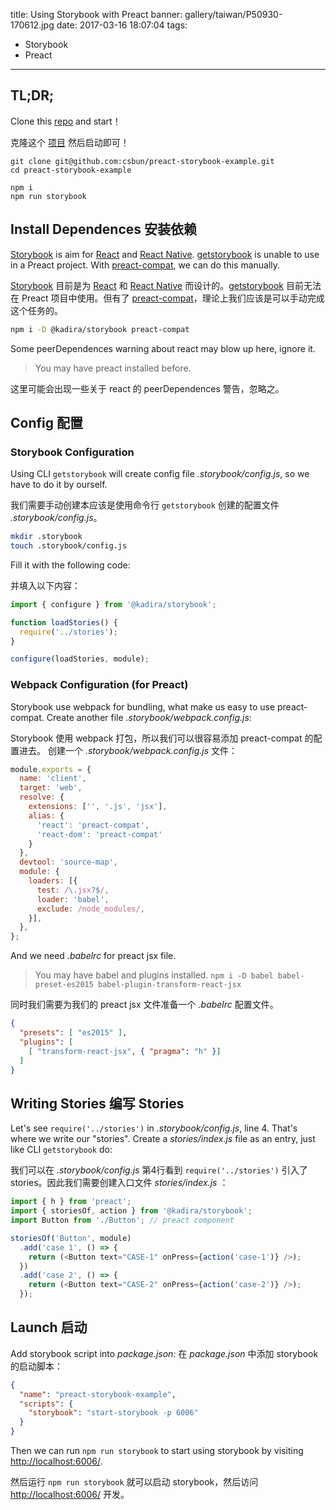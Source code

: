 title: Using Storybook with Preact
banner: gallery/taiwan/P50930-170612.jpg
date: 2017-03-16 18:07:04
tags:
- Storybook
- Preact
---

## TL;DR;

Clone this [repo][repo] and start！

克隆这个 [项目][repo] 然后启动即可！

[repo]: https://github.com/csbun/preact-storybook-example

```
git clone git@github.com:csbun/preact-storybook-example.git
cd preact-storybook-example

npm i
npm run storybook
```

<!-- more -->


## Install Dependences 安装依赖

[Storybook][Storybook] is aim for [React][react-storybook] and [React Native][react-native-storybook]. [getstorybook][getstorybook] is unable to use in a Preact project. With [preact-compat][preact-compat], we can do this manually.

[Storybook][Storybook] 目前是为 [React][react-storybook] 和 [React Native][react-native-storybook] 而设计的。[getstorybook][getstorybook] 目前无法在 Preact 项目中使用。但有了 [preact-compat][preact-compat]，理论上我们应该是可以手动完成这个任务的。

[Storybook]: https://getstorybook.io/
[react-storybook]: https://github.com/storybooks/react-storybook
[react-native-storybook]: https://github.com/storybooks/react-native-storybook
[getstorybook]: https://github.com/storybooks/getstorybook
[preact-compat]: https://github.com/developit/preact-compat

```sh
npm i -D @kadira/storybook preact-compat
```

Some peerDependences warning about react may blow up here, ignore it.
> You may have preact installed before.

这里可能会出现一些关于 react 的 peerDependences 警告，忽略之。


## Config 配置

### Storybook Configuration

Using CLI `getstorybook` will create config file _.storybook/config.js_, so we have to do it by ourself.

我们需要手动创建本应该是使用命令行 `getstorybook` 创建的配置文件 _.storybook/config.js_。

```sh
mkdir .storybook
touch .storybook/config.js
```

Fill it with the following code:

并填入以下内容：

```javascript
import { configure } from '@kadira/storybook';

function loadStories() {
  require('../stories');
}

configure(loadStories, module);
```

### Webpack Configuration (for Preact)

Storybook use webpack for bundling, what make us easy to use preact-compat. Create another file _.storybook/webpack.config.js_:

Storybook 使用 webpack 打包，所以我们可以很容易添加 preact-compat 的配置进去。 创建一个 _.storybook/webpack.config.js_ 文件：

```javascript
module.exports = {
  name: 'client',
  target: 'web',
  resolve: {
    extensions: ['', '.js', 'jsx'],
    alias: {
      'react': 'preact-compat',
      'react-dom': 'preact-compat'
    }
  },
  devtool: 'source-map',
  module: {
    loaders: [{
      test: /\.jsx?$/,
      loader: 'babel',
      exclude: /node_modules/,
    }],
  },
};
```

And we need _.babelrc_ for preact jsx file.
> You may have babel and plugins installed.
> `npm i -D babel babel-preset-es2015 babel-plugin-transform-react-jsx`

同时我们需要为我们的 preact jsx 文件准备一个 _.babelrc_ 配置文件。

```json
{
  "presets": [ "es2015" ],
  "plugins": [
    [ "transform-react-jsx", { "pragma": "h" }]
  ]
}
```


## Writing Stories 编写 Stories

Let's see `require('../stories')` in _.storybook/config.js_, line 4. That's where we write our "stories". Create a _stories/index.js_ file as an entry, just like CLI `getstorybook` do:

我们可以在 _.storybook/config.js_ 第4行看到 `require('../stories')` 引入了 stories。因此我们需要创建入口文件 _stories/index.js_ ：

```javascript
import { h } from 'preact';
import { storiesOf, action } from '@kadira/storybook';
import Button from './Button'; // preact component

storiesOf('Button', module)
  .add('case 1', () => {
    return (<Button text="CASE-1" onPress={action('case-1')} />);
  })
  .add('case 2', () => {
    return (<Button text="CASE-2" onPress={action('case-2')} />);
  });
```

## Launch 启动

Add storybook script into _package.json_:
在 _package.json_ 中添加 storybook 的启动脚本：

```json
{
  "name": "preact-storybook-example",
  "scripts": {
    "storybook": "start-storybook -p 6006"
  }
}
```

Then we can run `npm run storybook` to start using storybook by visiting [http://localhost:6006/][dev].

然后运行 `npm run storybook` 就可以启动 storybook，然后访问 [http://localhost:6006/][dev] 开发。

[dev]: http://localhost:6006/
